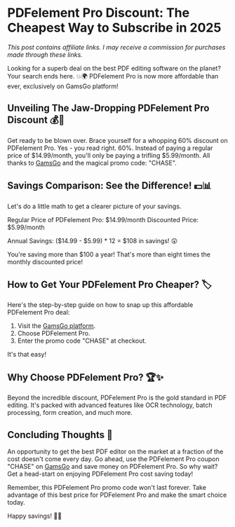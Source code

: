 # PDFelement Pro Discount: The Cheapest Way to Subscribe in 2025

*This post contains affiliate links. I may receive a commission for purchases made through these links.*

Looking for a superb deal on the best PDF editing software on the planet? Your search ends here. 💥🌍 PDFelement Pro is now more affordable than ever, exclusively on GamsGo platform! 

## Unveiling The Jaw-Dropping PDFelement Pro Discount 💰💫

Get ready to be blown over. Brace yourself for a whopping 60% discount on PDFelement Pro. Yes - you read right. 60%. Instead of paying a regular price of $14.99/month, you'll only be paying a trifling $5.99/month. All thanks to [GamsGo](https://www.gamsgo.com/partner/ykeX7B) and the magical promo code: "CHASE". 

## Savings Comparison: See the Difference! 💵📊

Let's do a little math to get a clearer picture of your savings. 

Regular Price of PDFelement Pro: $14.99/month 
Discounted Price: $5.99/month 

Annual Savings: ($14.99 - $5.99) * 12 = $108 in savings! 😲

You're saving more than $100 a year! That's more than eight times the monthly discounted price! 

## How to Get Your PDFelement Pro Cheaper? 🏷️

Here's the step-by-step guide on how to snap up this affordable PDFelement Pro deal:

1. Visit the [GamsGo platform](https://www.gamsgo.com/partner/ykeX7B).
2. Choose PDFelement Pro. 
3. Enter the promo code "CHASE" at checkout. 

It's that easy! 

## Why Choose PDFelement Pro? 🏆✨

Beyond the incredible discount, PDFelement Pro is the gold standard in PDF editing. It's packed with advanced features like OCR technology, batch processing, form creation, and much more. 

## Concluding Thoughts 🎯

An opportunity to get the best PDF editor on the market at a fraction of the cost doesn't come every day. Go ahead, use the PDFelement Pro coupon "CHASE" on [GamsGo](https://www.gamsgo.com/partner/ykeX7B) and save money on PDFelement Pro. So why wait? Get a head-start on enjoying PDFelement Pro cost saving today!

Remember, this PDFelement Pro promo code won't last forever. Take advantage of this best price for PDFelement Pro and make the smart choice today.

Happy savings! 💸🎉